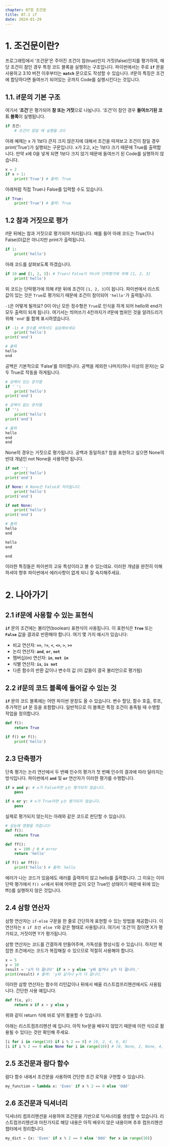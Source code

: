 ```yaml
---
chapter: 07장 조건문
title: 07.1 if
date: 2024-01-29
---
```


# 1. 조건문이란?

프로그래밍에서 ‘조건문’은 주어진 조건이 참(true)인지 거짓(false)인지를 평가하여, 해당 조건이 참인 경우 특정 코드 블록을 실행하는 구조입니다. 파이썬에서는 주로 **`if`** 문을 사용하고 3.10 버전 이후부터는 **`match`** 문으로도 작성할 수 있습니다. if문의 특징은 조건에 합당하다면 들여쓰기 되어있는 곳까지 Code를 실행시킨다는 것입니다.

## 1.1. if문의 기본 구조

여기서 ‘**조건**’은 평가되어 **참 또는 거짓**으로 나뉩니다. ‘조건’이 참인 경우 **들여쓰기된 코드 블록**이 실행됩니다.

```python
if 조건:
    # 조건이 참일 때 실행될 코드
```

아래 예제는 x 가 1보다 큰지 크지 않은지에 대해서 조건을 따져보고 조건이 참일 경우 print(’True’)가 실행되는 구문입니다. x가 2고, x는 1보다 크기 때문에 True를 출력합니다. 만약 x에 0을 넣게 되면 1보다 크지 않기 때문에 들여쓰기 된 Code를 실행하지 않습니다.

```python
x = 2
if x > 1:
    print('True') # 출력: True
```

아래처럼 직접 True나 False를 입력할 수도 있습니다.

```python
if True:
    print('True') # 출력: True
```

## 1.2 참과 거짓으로 평가

if문 뒤에는 참과 거짓으로 평가되어 처리됩니다. 예를 들어 아래 코드는 True(1)나 False(0)값은 아니지만 print가 출력됩니다.

```python
if 1:
    print('hello')
```

아래 코드를 살펴보도록 하겠습니다.

```python
if 10 and [1, 2, 3]: # True나 False가 아니라 단락평가에 의해 [1, 2, 3]
    print('hello')
```

위 코드는 단락평가에 의해 if문 뒤에 조건이 `[1, 2, 3]`이 됩니다. 파이썬에서 리스트 값이 있는 것은 `True`로 평가되기 때문에 조건이 참이되어 `'hello'`가 출력됩니다.

`-1`은 어떻게 될까요? 0이 아닌 모든 정수형은 `True`로 인식을 하게 되어 hello와 end가 모두 출력이 되게 됩니다. 여기서는 띄어쓰기 4칸까지가 if문에 범위인 것을 알려드리기 위해 `'end'`를 함께 표시하였습니다.

```python
if -1: # 정수를 바꿔서도 실습해보세요
    print('hello')
print('end')
```

```python
# 출력
hello
end
```

공백은 기본적으로 ‘False’를 의미합니다. 공백을 제외한 나머지(하나 이상의 문자)는 모두 True로 작동을 하게됩니다.

```python
# 공백이 있는 문자열
if ' ':
    print('hello')
print('end')

# 공백이 없는 문자열
if '':
    print('hello')
print('end')
```

```python
# 출력
hello
end
end
```

None의 경우는 거짓으로 평가됩니다. 공백과 동일하죠? 참을 표현하고 싶으면 None의 반대 개념인 not None을 사용하면 됩니다.

```python
if not '':
    print('hello')
print('end')

if None: # None은 False로 처리됩니다.
    print('hello')
print('end')

if not None:
    print('hello')
print('end')
```

```python
# 출력
hello
end

hello
end

end
```

이러한 특징들은 파이썬의 고유 특성이라고 볼 수 있는데요. 이러한 개념을 완전히 이해하셔야 향후 파이썬에서 에러사항이 없게 되니 잘 숙지해주세요.

# 2. 나아가기

## 2.1 if문에 사용할 수 있는 표현식

**`if`** 문의 조건에는 불리언(boolean) 표현식이 사용됩니다. 이 표현식은 **`True`** 또는 **`False`** 값을 결과로 반환해야 합니다. 여기 몇 가지 예시가 있습니다:

- 비교 연산자: **`==`**, **`!=`**, **`<`**, **`<=`**, **`>`**, **`>=`**
- 논리 연산자: **`and`**, **`or`**, **`not`**
- 멤버십(in) 연산자: **`in`**, **`not in`**
- 식별 연산자: **`is`**, **`is not`**
- 다른 함수의 반환 값이나 변수의 값 (이 값들이 결국 불리언으로 평가됨)

## 2.2 if문의 코드 블록에 들어갈 수 있는 것

**`if`** 문의 코드 블록에는 어떤 파이썬 문장도 올 수 있습니다. 변수 할당, 함수 호출, 루프, 추가적인 **`if`** 문 등을 포함합니다. 일반적으로 이 블록은 특정 조건이 충족될 때 수행할 작업을 정의합니다.

```python
def f():
    return True

if f() or f():
    print('hello')
```

## 2.3 단축평가

단축 평가는 논리 연산에서 두 번째 인수의 평가가 첫 번째 인수의 결과에 따라 달라지는 방식입니다. 파이썬에서 **`and`** 및 **`or`** 연산자가 이러한 평가를 수행합니다.

```python
if x and y: # x가 False라면 y는 평가되지 않습니다.
    pass
```

```python
if x or y: # x가 True라면 y는 평가되지 않습니다.
    pass
```

실제로 평가되지 않는지는 아래와 같은 코드로 판단할 수 있습니다.

```python
# 성능에 영향을 끼칩니다!
def f():
    return True

def ff():
    x = 100 / 0 # error
    return 'hello'

if f() or ff():
    print('hello') # 출력: hello
```

에러가 나는 코드가 있음에도 에러를 출력하지 않고 hello를 출력합니다. 그 이유는 이미 단락 평가에서 `f() or`에서 뒤에 어떠한 값이 오던 True인 상태이기 때문에 뒤에 있는 ff()를 실행하지 않은 것입니다.

## 2.4 **삼항 연산자**

삼항 연산자는 `if-else` 구문을 한 줄로 간단하게 표현할 수 있는 방법을 제공합니다. 이 연산자는 `X if 조건 else Y`와 같은 형태로 사용됩니다. 여기서 ‘조건’이 참이면 X가 평가되고, 거짓이면 Y가 평가됩니다.

삼항 연산자는 코드를 간결하게 만들어주며, 가독성을 향상시킬 수 있습니다. 하지만 복잡한 조건에서는 코드가 복잡해질 수 있으므로 적절히 사용해야 합니다.

```python
x = 5
y = 10
result = 'x가 더 큽니다' if x > y else 'y와 같거나 y가 더 큽니다.'
print(result) # 출력: 'y와 같거나 y가 더 큽니다.'
```

이러한 삼항 연산자는 함수의 리턴값이나 뒤에서 배울 리스트컴프리헨션에서도 사용됩니다. 간단한 사용 예입니다.

```python
def f(x, y):
    return x if x > y else y
```

위와 같이 return 식에 바로 넣어 활용할 수 있습니다.

아래는 리스트컴프리헨션 예 입니다. 아직 for문을 배우지 않았기 때문에 이런 식으로 활용될 수 있다는 것만 확인해 주세요.

```python
[i for i in range(10) if i % 2 == 0] # [0, 2, 4, 6, 8]
[i if i % 2 == 0 else None for i in range(10)] # [0, None, 2, None, 4, None, 6, None, 8, None]
```

## 2.5 **조건문과 람다 함수**

람다 함수 내에서 조건문을 사용하여 간단한 조건 로직을 구현할 수 있습니다.

```python
my_function = lambda x: 'Even' if x % 2 == 0 else 'Odd'
```

## 2.6 **조건문과 딕셔너리**

딕셔너리 컴프리헨션을 사용하여 조건문을 기반으로 딕셔너리를 생성할 수 있습니다. 리스트컴프리헨션과 마찬가지로 해당 내용은 아직 배우지 않은 내용이며 추후 컴프리헨션 챕터에서 정리합니다.

```python
my_dict = {x: 'Even' if x % 2 == 0 else 'Odd' for x in range(10)}
```
